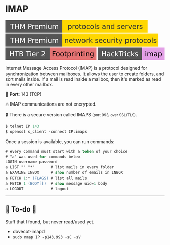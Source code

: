 # IMAP

[![protocolsandservers](../../../cybersecurity/_badges/thmp/protocolsandservers.svg)](https://tryhackme.com/room/protocolsandservers)
[![networksecurityprotocols](../../../cybersecurity/_badges/thmp/networksecurityprotocols.svg)](https://tryhackme.com/room/networksecurityprotocols)
[![footprinting](../../../cybersecurity/_badges/htb/footprinting.svg)](https://academy.hackthebox.com/course/preview/footprinting)
[![imap](../../../cybersecurity/_badges/hacktricks/imap.svg)](https://book.hacktricks.xyz/network-services-pentesting/pentesting-imap)

<div class="row row-cols-lg-2"><div>

Internet Message Access Protocol (IMAP) is a protocol designed for synchronization between mailboxes. It allows the user to create folders, and sort mails inside. If a mail is read inside a mailbox, then it's marked as read in every other mailbox.

🐊️ **Port**: 143 (TCP)

🔥 IMAP communications are not encrypted.

🔒 There is a secure version called IMAPS <small>(port 993, over SSL/TLS)</small>.
</div><div>

```ps
$ telnet IP 143
$ openssl s_client -connect IP:imaps
```

Once a session is available, you can run commands:

```ps
# every command must start with a token of your choice
# "a" was used for commands below
LOGIN username password
a LIST "" "*"       # list mails in every folder
a EXAMINE INBOX     # show number of emails in INBOX
a FETCH 1:* (FLAGS) # list all mails
a FETCH 1 (BODY[])  # show message uid=1 body
a LOGOUT            # logout
```
</div></div>

<hr class="sep-both">

## 👻 To-do 👻

Stuff that I found, but never read/used yet.

<div class="row row-cols-lg-2"><div>

* dovecot-imapd
* `sudo nmap IP -p143,993 -sC -sV`
</div><div>
</div></div>